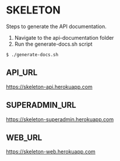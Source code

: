# SKELETON

Steps to generate the API documentation.
1. Navigate to the api-documentation folder
2. Run the generate-docs.sh script
```shell
$ ./generate-docs.sh
```

API_URL
----------------
https://skeleton-api.herokuapp.com

SUPERADMIN_URL
----------------
https://skeleton-superadmin.herokuapp.com

WEB_URL
----------------
https://skeleton-web.herokuapp.com
